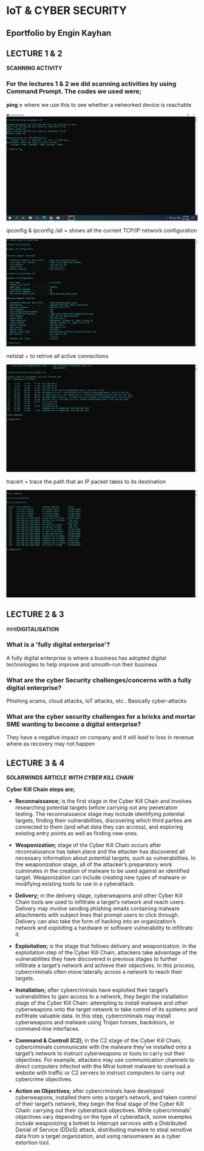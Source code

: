 # IoT & CYBER SECURITY
## Eportfolio by Engin Kayhan

## LECTURE 1 & 2

**SCANNING ACTIVITY**


### For the **lectures 1 & 2** we did scanning activities by using Command Prompt. The codes we used were;

**ping =** where we use this to see whether a networked device is reachable

![](/screenshots/ping.png)

ipconfig & ipconfig /all = shows all the current TCP/IP network configuration

![](/screenshots/ipconfig.png)

netstat = to retrive all active connections

![](/screenshots/tracert.png)

tracert = trace the path that an IP packet takes to its destination

![](/screenshots/netstat.png)



## LECTURE 2 & 3

###**DIGITALISATION**

### **What is a 'fully digital enterprise'?**

A fully digital enterprise is where a business has adopted digital technologies to help improve and smooth-run their business

### **What are the cyber Security challenges/concerns with a fully digital enterprise?**

Phishing scams, cloud attacks, IoT attacks, etc.. Basically cyber-attacks

### **What are the cyber security challenges for a bricks and mortar SME wanting to become a digital enterprise?**

They have a negative impact on company and it will lead to loss in revenue where as recovery may not happen


## LECTURE 3 & 4
 **SOLARWINDS ARTICLE**
***WITH CYBER KILL CHAIN***

**Cyber Kill Chain steps are;**

+ **Reconnaissance;** is the first stage in the Cyber Kill Chain and involves researching potential targets before carrying out any penetration testing. The reconnaissance stage may include identifying potential targets, finding their vulnerabilities, discovering which third parties are connected to them (and what data they can access), and exploring existing entry points as well as finding new ones.

+ **Weaponization;** stage of the Cyber Kill Chain occurs after reconnaissance has taken place and the attacker has discovered all necessary information about potential targets, such as vulnerabilities. In the weaponization stage, all of the attacker’s preparatory work culminates in the creation of malware to be used against an identified target. Weaponization can include creating new types of malware or modifying existing tools to use in a cyberattack. 

+ **Delivery;** in the delivery stage, cyberweapons and other Cyber Kill Chain tools are used to infiltrate a target’s network and reach users. Delivery may involve sending phishing emails containing malware attachments with subject lines that prompt users to click through. Delivery can also take the form of hacking into an organization’s network and exploiting a hardware or software vulnerability to infiltrate it.

+ **Exploitation;** is the stage that follows delivery and weaponization. In the exploitation step of the Cyber Kill Chain, attackers take advantage of the vulnerabilities they have discovered in previous stages to further infiltrate a target’s network and achieve their objectives. In this process, cybercriminals often move laterally across a network to reach their targets. 

+ **Installation;** after cybercriminals have exploited their target’s vulnerabilities to gain access to a network, they begin the installation stage of the Cyber Kill Chain: attempting to install malware and other cyberweapons onto the target network to take control of its systems and exfiltrate valuable data. In this step, cybercriminals may install cyberweapons and malware using Trojan horses, backdoors, or command-line interfaces.

+ **Command & Controll (C2);** in the C2 stage of the Cyber Kill Chain, cybercriminals communicate with the malware they’ve installed onto a target’s network to instruct cyberweapons or tools to carry out their objectives. For example, attackers may use communication channels to direct computers infected with the Mirai botnet malware to overload a website with traffic or C2 servers to instruct computers to carry out cybercrime objectives.

+ **Action on Objectives;** after cybercriminals have developed cyberweapons, installed them onto a target’s network, and taken control of their target’s network, they begin the final stage of the Cyber Kill Chain: carrying out their cyberattack objectives. While cybercriminals’ objectives vary depending on the type of cyberattack, some examples include weaponizing a botnet to interrupt services with a Distributed Denial of Service (DDoS) attack, distributing malware to steal sensitive data from a target organization, and using ransomware as a cyber extortion tool.

























